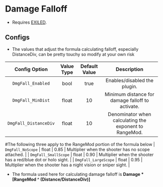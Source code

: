 # Damage Falloff
- Requires [EXILED](https://github.com/galaxy119/EXILED/).

## Configs
- The values that adjust the formula calculating falloff, especially DistanceDiv, can be pretty touchy so modify at your own risk

| Config Option | Value Type | Default Value | Description |
|:------------------------:|:----------:|:-------------:|:------------------------------------------:|
| `DmgFall_Enabled` | bool | true | Enables/disabled the plugin. |
| `DmgFall_MinDist` | float | 10 | Minimum distance for damage falloff to activate. |
| `DmgFall_DistanceDiv` | float | 10 | Denominator when calculating the exponent to RangeMod. |
#The following three apply to the RangeMod portion of the formula below
| `DmgFall_NoScope` | float | 0.85 | Multiplier when the shooter has no scope attached. |
| `DmgFall_SmallScope` | float | 0.90 | Multiplier when the shooter has a red/blue dot or holo sight. |
| `DmgFall_LargeScope` | float | 0.95 | Multiplier when the shooter has a night vision or sniper sight. |

- The formula used here for calculating damage falloff is __Damage * [RangeMod ^ (Distance/DistanceDiv)]__
